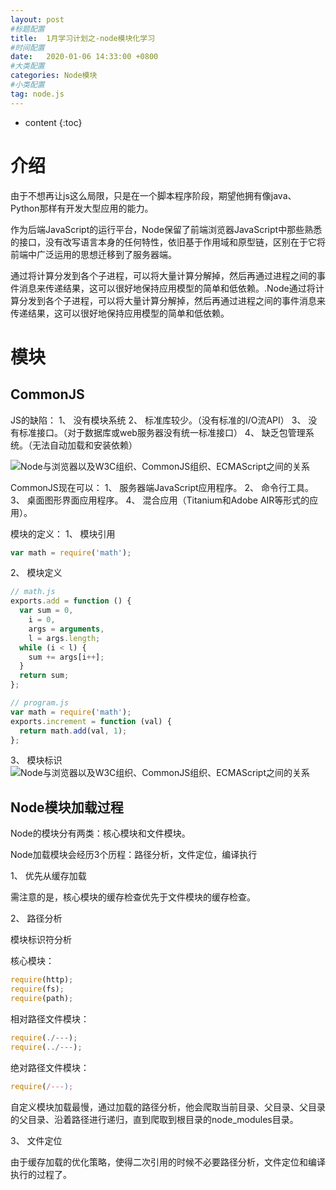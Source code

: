 ```yaml
---
layout: post
#标题配置
title:  1月学习计划之-node模块化学习
#时间配置
date:   2020-01-06 14:33:00 +0800
#大类配置
categories: Node模块
#小类配置
tag: node.js
---
```


* content
{:toc}

介绍
======

由于不想再让js这么局限，只是在一个脚本程序阶段，期望他拥有像java、Python那样有开发大型应用的能力。

作为后端JavaScript的运行平台，Node保留了前端浏览器JavaScript中那些熟悉的接口，没有改写语言本身的任何特性，依旧基于作用域和原型链，区别在于它将前端中广泛运用的思想迁移到了服务器端。

通过将计算分发到各个子进程，可以将大量计算分解掉，然后再通过进程之间的事件消息来传递结果，这可以很好地保持应用模型的简单和低依赖。.Node通过将计算分发到各个子进程，可以将大量计算分解掉，然后再通过进程之间的事件消息来传递结果，这可以很好地保持应用模型的简单和低依赖。

模块
======
CommonJS
-----

JS的缺陷：
1、 没有模块系统
2、 标准库较少。（没有标准的I/O流API）
3、 没有标准接口。（对于数据库或web服务器没有统一标准接口）
4、 缺乏包管理系统。（无法自动加载和安装依赖）


![Node与浏览器以及W3C组织、CommonJS组织、ECMAScript之间的关系](https://cdn.weipaitang.com/static/20200106a5ee08f0-a3d9-08f0a3d9-6b6a-ce0e3f08d474-W1572H400)

CommonJS现在可以：
1、 服务器端JavaScript应用程序。
2、 命令行工具。
3、 桌面图形界面应用程序。
4、 混合应用（Titanium和Adobe AIR等形式的应用）。


模块的定义：
1、 模块引用
```js
var math = require('math');
```
2、 模块定义
```js
// math.js
exports.add = function () {
  var sum = 0,
    i = 0,
    args = arguments,
    l = args.length;
  while (i < l) {
    sum += args[i++];
  }
  return sum;
};

// program.js
var math = require('math');
exports.increment = function (val) {
  return math.add(val, 1);
};
```
3、 模块标识
![Node与浏览器以及W3C组织、CommonJS组织、ECMAScript之间的关系](https://cdn.weipaitang.com/static/20200106b31e588c-e941-588ce941-e38c-7dd10248023e-W1176H528)


Node模块加载过程
--------
Node的模块分有两类：核心模块和文件模块。

Node加载模块会经历3个历程：路径分析，文件定位，编译执行

1、 优先从缓存加载

需注意的是，核心模块的缓存检查优先于文件模块的缓存检查。

2、 路径分析

模块标识符分析

核心模块：
```js
require(http);
require(fs);
require(path);
```
相对路径文件模块：
```js
require(./---);
require(../---);
```
绝对路径文件模块：
```js
require(/---);
```
自定义模块加载最慢，通过加载的路径分析，他会爬取当前目录、父目录、父目录的父目录、沿着路径进行递归，直到爬取到根目录的node_modules目录。

3、 文件定位

由于缓存加载的优化策略，使得二次引用的时候不必要路径分析，文件定位和编译执行的过程了。



